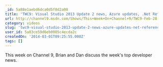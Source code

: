 ```yaml
---
_id: 5a88e1aebd6dca0d5f0d2a98
title: 'TWC9: Visual Studio 2013 Update 2 news, Azure updates, .Net Reference Source and more'
url: http://channel9.msdn.com/Shows/This+Week+On+Channel+9/TWC9-Feb-28-2014
category: videos
slug: 'twc9-visual-studio-2013-update-2-news-azure-updates-net-reference-source-and-more'
user_id: 5a83ce59d6eb0005c4ecda2c
createdOn: '2014-03-01T09:25:55.000Z'
tags: []
---
```


This week on Channel 9, Brian and Dan discuss the week's top developer news.
